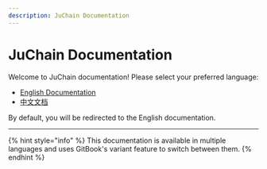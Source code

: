 ```yaml
---
description: JuChain Documentation
---
```


# JuChain Documentation

Welcome to JuChain documentation! Please select your preferred language:

* [English Documentation](https://app.gitbook.com/o/EIWLrNlX2e52ikL2UUpW/s/FnN8dEv4ODUZJaBUfPrL/)
* [中文文档](https://app.gitbook.com/o/EIWLrNlX2e52ikL2UUpW/s/exhsVPX3yJsWzHMYxsyW/)

By default, you will be redirected to the English documentation.

***

{% hint style="info" %}
This documentation is available in multiple languages and uses GitBook's variant feature to switch between them.
{% endhint %}
